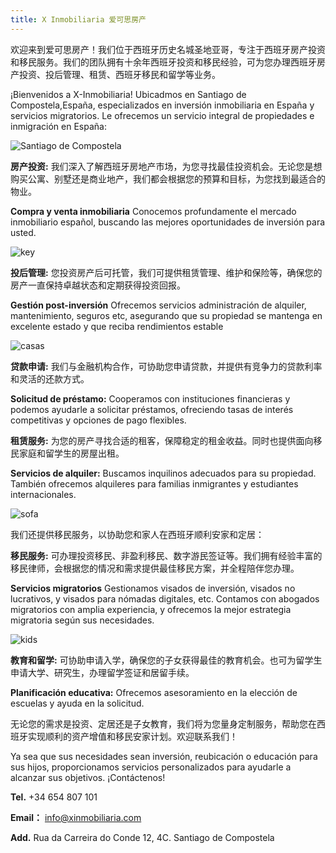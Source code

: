 ```yaml
---
title: X Inmobiliaria 爱可思房产
---
```


欢迎来到爱可思房产！我们位于西班牙历史名城圣地亚哥，专注于西班牙房产投资和移民服务。我们的团队拥有十余年西班牙投资和移民经验，可为您办理西班牙房产投资、投后管理、租赁、西班牙移民和留学等业务。

¡Bienvenidos a X-Inmobiliaria! Ubicadmos en Santiago de Compostela,España, especializados en inversión inmobiliaria en España y servicios migratorios. Le ofrecemos un servicio integral de propiedades e inmigración en España:

![Santiago de Compostela](https://github.com/allspanish/X-Inmobiliaria/raw/团队介绍/IMG_9735.jpg)


**房产投资:** 我们深入了解西班牙房地产市场，为您寻找最佳投资机会。无论您是想购买公寓、别墅还是商业地产，我们都会根据您的预算和目标，为您找到最适合的物业。

**Compra y venta inmobiliaria** Conocemos profundamente el mercado inmobiliario español, buscando las mejores oportunidades de inversión para usted. 

![key](https://github.com/allspanish/X-Inmobiliaria/raw/main/images/infinite-views-XkpuSnWMQu4-unsplash.jpg)

**投后管理:** 您投资房产后可托管，我们可提供租赁管理、维护和保险等，确保您的房产一直保持卓越状态和定期获得投资回报。

**Gestión post-inversión** Ofrecemos servicios administración de alquiler, mantenimiento, seguros etc, asegurando que su propiedad se mantenga en excelente estado y que reciba rendimientos estable

![casas](https://github.com/allspanish/X-Inmobiliaria/raw/main/images/tom-rumble-7lvzopTxjOU-unsplash.jpg)

**贷款申请:** 我们与金融机构合作，可协助您申请贷款，并提供有竞争力的贷款利率和灵活的还款方式。

**Solicitud de préstamo:** Cooperamos con instituciones financieras y podemos ayudarle a solicitar préstamos, ofreciendo tasas de interés competitivas y opciones de pago flexibles.

**租赁服务:** 为您的房产寻找合适的租客，保障稳定的租金收益。同时也提供面向移民家庭和留学生的房屋出租。

**Servicios de alquiler:** Buscamos inquilinos adecuados para su propiedad. También ofrecemos alquileres para familias inmigrantes y estudiantes internacionales.

![sofa](https://github.com/allspanish/X-Inmobiliaria/raw/main/images/nathan-fertig-FBXuXp57eM0-unsplash.jpg)

我们还提供移民服务，以协助您和家人在西班牙顺利安家和定居：

**移民服务:** 可办理投资移民、非盈利移民、数字游民签证等。我们拥有经验丰富的移民律师，会根据您的情况和需求提供最佳移民方案，并全程陪伴您办理。

**Servicios migratorios** Gestionamos visados de inversión, visados no lucrativos, y visados para nómadas digitales, etc. Contamos con abogados migratorios con amplia experiencia, y ofrecemos la mejor estrategia migratoria según sus necesidades.

![kids](https://github.com/allspanish/X-Inmobiliaria/raw/main/images/bbc-creative-1w20Cysy1cg-unsplash.jpg)

**教育和留学:** 可协助申请入学，确保您的子女获得最佳的教育机会。也可为留学生申请大学、研究生，办理留学签证和居留手续。

**Planificación educativa:**  Ofrecemos asesoramiento en la elección de escuelas y ayuda en la solicitud. 


无论您的需求是投资、定居还是子女教育，我们将为您量身定制服务，帮助您在西班牙实现顺利的资产增值和移民安家计划。欢迎联系我们！

Ya sea que sus necesidades sean inversión, reubicación o educación para sus hijos, proporcionamos servicios personalizados para ayudarle a alcanzar sus objetivos. ¡Contáctenos!

**Tel.** +34 654 807 101

**Email：** info@xinmobiliaria.com

**Add.** Rua da Carreira do Conde 12, 4C. Santiago de Compostela 
